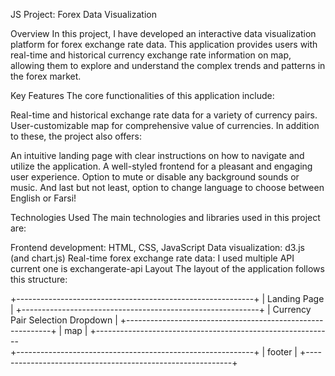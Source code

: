 JS Project: Forex Data Visualization


Overview
In this project, I have developed an interactive data visualization platform for forex exchange rate data. This application provides users with real-time and historical currency exchange rate information on map, allowing them to explore and understand the complex trends and patterns in the forex market.

Key Features
The core functionalities of this application include:

Real-time and historical exchange rate data for a variety of currency pairs.
User-customizable map for comprehensive value of currencies.
In addition to these, the project also offers:

An intuitive landing page with clear instructions on how to navigate and utilize the application.
A well-styled frontend for a pleasant and engaging user experience.
Option to mute or disable any background sounds or music.
And last but not least, option to change language to choose between English or Farsi!

Technologies Used
The main technologies and libraries used in this project are:

Frontend development: HTML, CSS, JavaScript
Data visualization: d3.js (and chart.js)
Real-time forex exchange rate data: I used multiple API current one is exchangerate-api
Layout
The layout of the application follows this structure:

+-----------------------------------------------------------+
|                       Landing Page                         |
+-----------------------------------------------------------+
|               Currency Pair Selection Dropdown            |
+-----------------------------------------------------------+
|                            map                            |
+-----------------------------------------------------------     
+-----------------------------------------------------------+
|                           footer                          |
+-----------------------------------------------------------+

